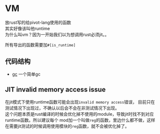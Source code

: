 # VM
放rust写的给pivot-lang使用的函数  
其实好像该叫他runtime  
为什么叫vm？因为一开始我们以为想调用rust必须jit。。  

所有导出的函数需要加`#[is_runtime]`

## 代码结构

- [gc](src/gc/) 一个简单gc


## JIT invalid memory access issue

在jit模式下使用runtime函数可能会出现`invalid memory access`错误，
目前只在测试情况下出现过，不确认以后会不会在非测试情况下出现。   
这个问题本质是rust编译的时候会优化掉不使用的module，导致jit时找不到对应runtime函数。所以建议每个
mod加一个叫做`reg`的函数，里边什么都不做，这样在需要jit测试的时候调用使用模块的`reg`函数，就不会被优化掉了。

